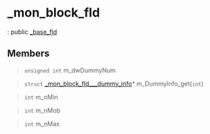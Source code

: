 # _mon_block_fld
: public [_base_fld](lua/classes/_base_fld.md)
 
## Members
 
> `unsigned int` m_dwDummyNum
 
> `struct` [_mon_block_fld___dummy_info](lua/classes/_mon_block_fld___dummy_info.md)* m_DummyInfo_get(`int`)
 
> `int` m_nMin
 
> `int` m_nMob
 
> `int` m_nMax
 
